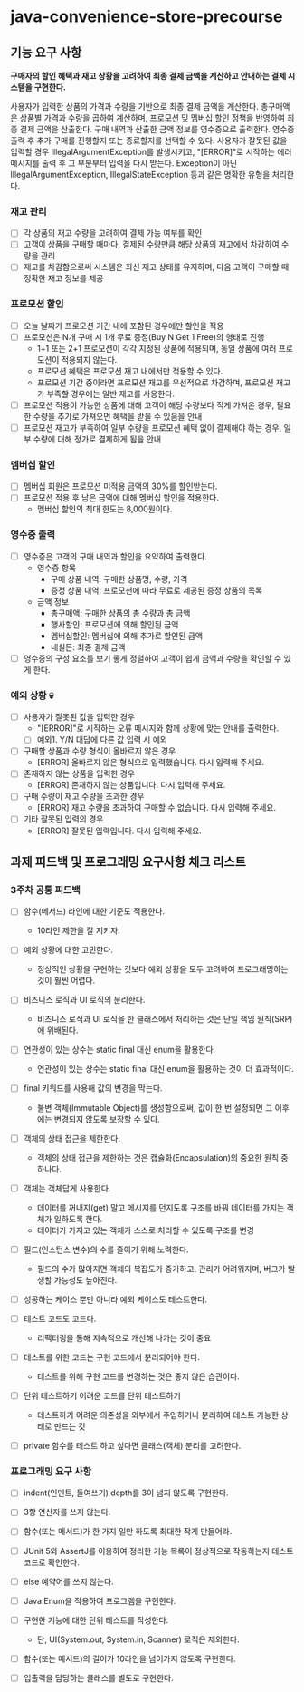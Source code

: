 # java-convenience-store-precourse

## 기능 요구 사항
**구매자의 할인 혜택과 재고 상황을 고려하여 최종 결제 금액을 계산하고 안내하는 결제 시스템을 구현한다.**

사용자가 입력한 상품의 가격과 수량을 기반으로 최종 결제 금액을 계산한다.
총구매액은 상품별 가격과 수량을 곱하여 계산하며, 프로모션 및 멤버십 할인 정책을 반영하여 최종 결제 금액을 산출한다.
구매 내역과 산출한 금액 정보를 영수증으로 출력한다.
영수증 출력 후 추가 구매를 진행할지 또는 종료할지를 선택할 수 있다.
사용자가 잘못된 값을 입력할 경우 IllegalArgumentException를 발생시키고, "[ERROR]"로 시작하는 에러 메시지를 출력 후 그 부분부터 입력을 다시 받는다.
Exception이 아닌 IllegalArgumentException, IllegalStateException 등과 같은 명확한 유형을 처리한다.
<br />

### 재고 관리
- [ ] 각 상품의 재고 수량을 고려하여 결제 가능 여부를 확인
- [ ] 고객이 상품을 구매할 때마다, 결제된 수량만큼 해당 상품의 재고에서 차감하여 수량을 관리
- [ ] 재고를 차감함으로써 시스템은 최신 재고 상태를 유지하며, 다음 고객이 구매할 때 정확한 재고 정보를 제공

### 프로모션 할인
- [ ] 오늘 날짜가 프로모션 기간 내에 포함된 경우에만 할인을 적용
- [ ] 프로모션은 N개 구매 시 1개 무료 증정(Buy N Get 1 Free)의 형태로 진행 
  - 1+1 또는 2+1 프로모션이 각각 지정된 상품에 적용되며, 동일 상품에 여러 프로모션이 적용되지 않는다.
  - 프로모션 혜택은 프로모션 재고 내에서만 적용할 수 있다. 
  - 프로모션 기간 중이라면 프로모션 재고를 우선적으로 차감하며, 프로모션 재고가 부족할 경우에는 일반 재고를 사용한다.
- [ ] 프로모션 적용이 가능한 상품에 대해 고객이 해당 수량보다 적게 가져온 경우, 필요한 수량을 추가로 가져오면 혜택을 받을 수 있음을 안내
- [ ] 프로모션 재고가 부족하여 일부 수량을 프로모션 혜택 없이 결제해야 하는 경우, 일부 수량에 대해 정가로 결제하게 됨을 안내

### 멤버십 할인
- [ ] 멤버십 회원은 프로모션 미적용 금액의 30%를 할인받는다.
- [ ] 프로모션 적용 후 남은 금액에 대해 멤버십 할인을 적용한다. 
  - 멤버십 할인의 최대 한도는 8,000원이다.

### 영수증 출력
- [ ] 영수증은 고객의 구매 내역과 할인을 요약하여 출력한다. 
  - 영수증 항목
    - 구매 상품 내역: 구매한 상품명, 수량, 가격
    - 증정 상품 내역: 프로모션에 따라 무료로 제공된 증정 상품의 목록
  - 금액 정보
    - 총구매액: 구매한 상품의 총 수량과 총 금액
    - 행사할인: 프로모션에 의해 할인된 금액
    - 멤버십할인: 멤버십에 의해 추가로 할인된 금액
    - 내실돈: 최종 결제 금액
- [ ] 영수증의 구성 요소를 보기 좋게 정렬하여 고객이 쉽게 금액과 수량을 확인할 수 있게 한다.

### 예외 상황 💀
- [ ] 사용자가 잘못된 값을 입력한 경우
  - "[ERROR]"로 시작하는 오류 메시지와 함께 상황에 맞는 안내를 출력한다. 
  - [ ] 예외1. Y/N 대답에 다른 값 입력 시 예외
- [ ] 구매할 상품과 수량 형식이 올바르지 않은 경우
  - [ERROR] 올바르지 않은 형식으로 입력했습니다. 다시 입력해 주세요.
- [ ] 존재하지 않는 상품을 입력한 경우
  - [ERROR] 존재하지 않는 상품입니다. 다시 입력해 주세요.
- [ ] 구매 수량이 재고 수량을 초과한 경우
  - [ERROR] 재고 수량을 초과하여 구매할 수 없습니다. 다시 입력해 주세요.
- [ ] 기타 잘못된 입력의 경우
  - [ERROR] 잘못된 입력입니다. 다시 입력해 주세요.

## 과제 피드백 및 프로그래밍 요구사항 체크 리스트
### 3주차 공통 피드백
- [ ] 함수(메서드) 라인에 대한 기준도 적용한다.
  - 10라인 제한을 잘 지키자.

- [ ] 예외 상황에 대한 고민한다.
  - 정상적인 상황을 구현하는 것보다 예외 상황을 모두 고려하여 프로그래밍하는 것이 훨씬 어렵다.

- [ ] 비즈니스 로직과 UI 로직의 분리한다.
  - 비즈니스 로직과 UI 로직을 한 클래스에서 처리하는 것은 단일 책임 원칙(SRP)에 위배된다.

- [ ] 연관성이 있는 상수는 static final 대신 enum을 활용한다.
  - 연관성이 있는 상수는 static final 대신 enum을 활용하는 것이 더 효과적이다.

- [ ] final 키워드를 사용해 값의 변경을 막는다.
  - 불변 객체(Immutable Object)를 생성함으로써, 값이 한 번 설정되면 그 이후에는 변경되지 않도록 보장할 수 있다.

- [ ] 객체의 상태 접근을 제한한다.
  - 객체의 상태 접근을 제한하는 것은 캡슐화(Encapsulation)의 중요한 원칙 중 하나다.

- [ ] 객체는 객체답게 사용한다.
  - 데이터를 꺼내지(get) 말고 메시지를 던지도록 구조를 바꿔 데이터를 가지는 객체가 일하도록 한다.
  - 데이터가 가지고 있는 객체가 스스로 처리할 수 있도록 구조를 변경

- [ ] 필드(인스턴스 변수)의 수를 줄이기 위해 노력한다.
  - 필드의 수가 많아지면 객체의 복잡도가 증가하고, 관리가 어려워지며, 버그가 발생할 가능성도 높아진다.

- [ ] 성공하는 케이스 뿐만 아니라 예외 케이스도 테스트한다.

- [ ] 테스트 코드도 코드다.
  - 리팩터링을 통해 지속적으로 개선해 나가는 것이 중요

- [ ] 테스트를 위한 코드는 구현 코드에서 분리되어야 한다.
  - 테스트를 위해 구현 코드를 변경하는 것은 좋지 않은 습관이다.

- [ ] 단위 테스트하기 어려운 코드를 단위 테스트하기
  - 테스트하기 어려운 의존성을 외부에서 주입하거나 분리하여 테스트 가능한 상태로 만드는 것

- [ ] private 함수를 테스트 하고 싶다면 클래스(객체) 분리를 고려한다.

### 프로그래밍 요구 사항
- [ ] indent(인덴트, 들여쓰기) depth를 3이 넘지 않도록 구현한다.

- [ ] 3항 연산자를 쓰지 않는다.

- [ ] 함수(또는 메서드)가 한 가지 일만 하도록 최대한 작게 만들어라.

- [ ] JUnit 5와 AssertJ를 이용하여 정리한 기능 목록이 정상적으로 작동하는지 테스트 코드로 확인한다.

- [ ] else 예약어를 쓰지 않는다.

- [ ] Java Enum을 적용하여 프로그램을 구현한다.

- [ ] 구현한 기능에 대한 단위 테스트를 작성한다.
  - 단, UI(System.out, System.in, Scanner) 로직은 제외한다.

- [ ] 함수(또는 메서드)의 길이가 10라인을 넘어가지 않도록 구현한다.

- [ ] 입출력을 담당하는 클래스를 별도로 구현한다.